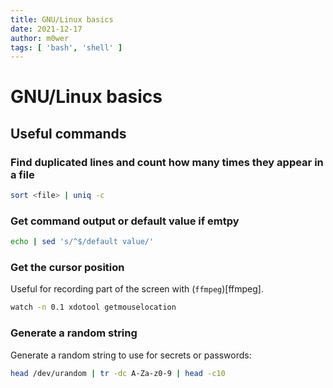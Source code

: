 ```yaml
---
title: GNU/Linux basics
date: 2021-12-17
author: m0wer
tags: [ 'bash', 'shell' ]
---
```


# GNU/Linux basics

## Useful commands

### Find duplicated lines and count how many times they appear in a file

```bash
sort <file> | uniq -c
```

### Get command output or default value if emtpy

```bash
echo | sed 's/^$/default value/'
```

### Get the cursor position

Useful for recording part of the screen with (`ffmpeg`)[ffmpeg].

```bash
watch -n 0.1 xdotool getmouselocation
```

### Generate a random string

Generate a random string to use for secrets or passwords:

```bash
head /dev/urandom | tr -dc A-Za-z0-9 | head -c10
```

